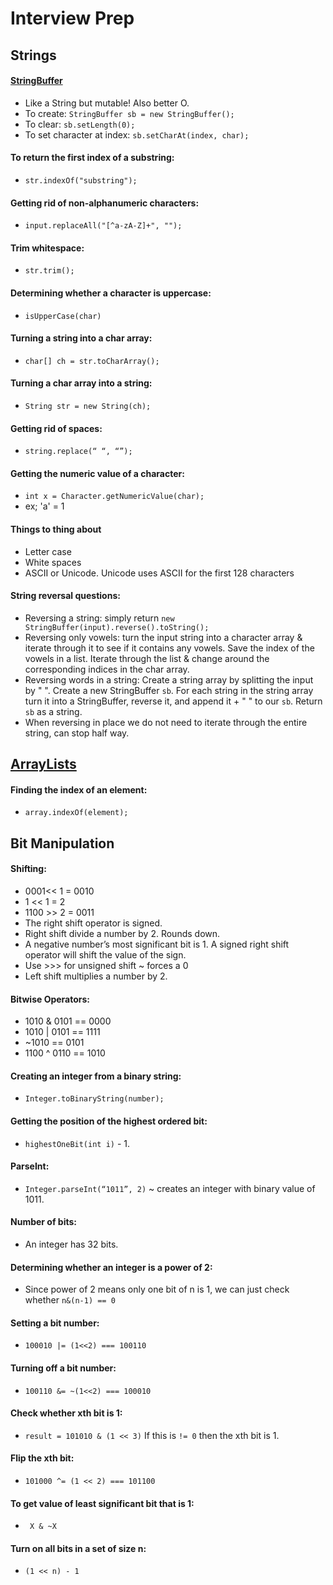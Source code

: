 # Interview Prep

## Strings
#### [StringBuffer](https://docs.oracle.com/javase/7/docs/api/java/lang/StringBuffer.html) 
- Like a String but mutable! Also better O. 
- To create: `StringBuffer sb = new StringBuffer();`
- To clear: `sb.setLength(0);`
- To set character at index: `sb.setCharAt(index, char);`
#### To return the first index of a substring:
- `str.indexOf("substring");`
#### Getting rid of non-alphanumeric characters:
- `input.replaceAll("[^a-zA-Z]+", "");`
#### Trim whitespace:
- `str.trim();`
#### Determining whether a character is uppercase:
- `isUpperCase(char)`
#### Turning a string into a char array:
- `char[] ch = str.toCharArray();`
#### Turning a char array into a string:
- `String str = new String(ch);`
#### Getting rid of spaces:
- `string.replace(“ “, “”);`
#### Getting the numeric value of a character:
- `int x = Character.getNumericValue(char);`
- ex; 'a' = 1
#### Things to thing about
- Letter case
- White spaces
- ASCII or Unicode. Unicode uses ASCII for the first 128 characters
#### String reversal questions:
- Reversing a string: simply return `new StringBuffer(input).reverse().toString();`
- Reversing only vowels: turn the input string into a character array & iterate through it to see if it contains any vowels. Save the index of the vowels in a list. Iterate through the list & change around the corresponding indices in the char array. 
- Reversing words in a string: Create a string array by splitting the input by " ". Create a new StringBuffer `sb`. For each string in the string array turn it into a StringBuffer, reverse it, and append it + " " to our `sb`. Return `sb` as a string.
- When reversing in place we do not need to iterate through the entire string, can stop half way.

## [ArrayLists](https://docs.oracle.com/javase/7/docs/api/java/util/ArrayList.html)
#### Finding the index of an element:
- `array.indexOf(element);`

## Bit Manipulation
#### Shifting:
- 0001<< 1 = 0010
- 1 << 1 = 2
- 1100 >> 2 = 0011
- The right shift operator is signed.
- Right shift divide a number by 2. Rounds down.
- A negative number’s most significant bit is 1. A signed right shift operator will shift the value of the sign.
- Use >>> for unsigned shift ~ forces a 0
- Left shift multiplies a number by 2.
#### Bitwise Operators:
- 1010 & 0101 == 0000
- 1010 | 0101 == 1111
- ~1010 == 0101
- 1100 ^ 0110 == 1010
#### Creating an integer from a binary string:
- `Integer.toBinaryString(number);`
#### Getting the position of the highest ordered bit:
- `highestOneBit(int i)` - 1.
#### ParseInt:
- `Integer.parseInt(“1011”, 2)` ~ creates an integer with binary value of 1011. 
#### Number of bits:
- An integer has 32 bits.
#### Determining whether an integer is a power of 2:
- Since power of 2 means only one bit of n is 1, we can just check whether `n&(n-1) == 0`
#### Setting a bit number:
- `100010 |= (1<<2) === 100110`
#### Turning off a bit number:
- `100110 &= ~(1<<2) === 100010`
#### Check whether xth bit is 1:
- `result = 101010 & (1 << 3)` If this is `!= 0` then the xth bit is 1.
#### Flip the xth bit:
- `101000 ^= (1 << 2) === 101100`
#### To get value of least significant bit that is 1:
- ` X & ~X`
#### Turn on all bits in a set of size n:
- `(1 << n) - 1`



